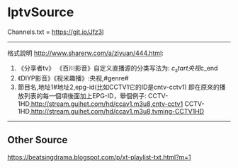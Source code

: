 # IptvSource


Channels.txt = https://git.io/Jfz3l

-----

格式說明 http://www.sharerw.com/a/ziyuan/444.html:
1. 《分享者tv》 《百川影音》自定义直播源的分类写法为: $c_start央视$c_end
2. 《DIYP影音》《视米趣播》:央视,#genre#
3. 節目名,地址1#地址2,epg-id(比如CCTV1它的ID是cntv-cctv1)
即在原來的播放列表的每一個項後面加上EPG-ID，舉個例子:
CCTV-1HD,http://stream.guihet.com/hd/ccav1.m3u8,cntv-cctv1
CCTV-1HD,http://stream.guihet.com/hd/ccav1.m3u8,tvming-CCTV1HD


----
## Other Source
https://beatsingdrama.blogspot.com/p/xt-playlist-txt.html?m=1


